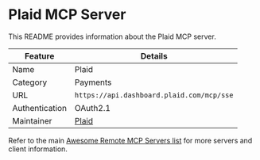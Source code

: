 # Plaid MCP Server

This README provides information about the Plaid MCP server.

| Feature        | Details                                   |
| -------------- | ----------------------------------------- |
| Name           | Plaid                                     |
| Category       | Payments                                  |
| URL            | `https://api.dashboard.plaid.com/mcp/sse` |
| Authentication | OAuth2.1                                  |
| Maintainer     | [Plaid](https://plaid.com)                |

Refer to the main [Awesome Remote MCP Servers list](../../README.md) for more servers and client information.
